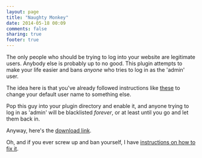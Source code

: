 ```yaml
---
layout: page
title: "Naughty Monkey"
date: 2014-05-18 00:09
comments: false
sharing: true
footer: true
---
```


The only people who should be trying to log into your website are legitimate users.
Anybody else is probably up to no good.
This plugin attempts to make your life easier and bans *anyone* who tries to log in as the 'admin' user.

The idea here is that you've already followed instructions like [these](http://millionclues.com/guest-posts/change-wordpress-default-username-3-ways/) to change your default user name to something else.

Pop this guy into your plugin directory and enable it, and anyone trying to log in as 'admin' will be blacklisted *forever*, or at least until you go and let them back in.

Anyway, here's the [download link](http://www.itsananderson.com/download/naughty-monkey.1.0.1.zip).

Oh, and if you ever screw up and ban yourself, I have [instructions on how to fix it](/plugins/naughty-monkey/owner-ban-fix/).